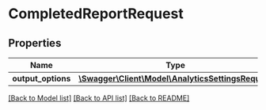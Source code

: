 # CompletedReportRequest

## Properties
Name | Type | Description | Notes
------------ | ------------- | ------------- | -------------
**output_options** | [**\Swagger\Client\Model\AnalyticsSettingsRequest**](AnalyticsSettingsRequest.md) |  | [optional] 

[[Back to Model list]](../README.md#documentation-for-models) [[Back to API list]](../README.md#documentation-for-api-endpoints) [[Back to README]](../README.md)



